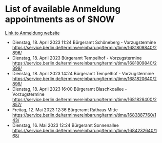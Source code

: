 # List of available Anmeldung appointments as of $NOW
[Link to Anmeldung website](https://service.berlin.de/terminvereinbarung/termin/tag.php?termin=1&anliegen[]=120686&dienstleisterlist=122210,122217,327316,122219,327312,122227,327314,122231,327346,122243,327348,122254,122252,329742,122260,329745,122262,329748,122271,327278,122273,327274,122277,327276,330436,122280,327294,122282,327290,122284,327292,122291,327270,122285,327266,122286,327264,122296,327268,150230,329760,122297,327286,122294,327284,122312,329763,122314,329775,122304,327330,122311,327334,122309,327332,317869,122281,327352,122279,329772,122283,122276,327324,122274,327326,122267,329766,122246,327318,122251,327320,122257,327322,122208,327298,122226,327300&herkunft=http%3A%2F%2Fservice.berlin.de%2Fdienstleistung%2F120686%2F)
- Dienstag, 18. April 2023 11:24 Bürgeramt Schöneberg - Vorzugstermine https://service.berlin.de/terminvereinbarung/termin/time/1681809840/2896/
- Dienstag, 18. April 2023  Bürgeramt Tempelhof - Vorzugstermine https://service.berlin.de/terminvereinbarung/termin/time/1681809840/2899/
- Dienstag, 18. April 2023 14:24 Bürgeramt Tempelhof - Vorzugstermine https://service.berlin.de/terminvereinbarung/termin/time/1681820640/2899/
- Dienstag, 18. April 2023 16:00 Bürgeramt Blaschkoallee - Vorzugstermine https://service.berlin.de/terminvereinbarung/termin/time/1681826400/2857/
- Freitag, 12. Mai 2023 12:36 Bürgeramt Rathaus Mitte https://service.berlin.de/terminvereinbarung/termin/time/1683887760/143/
- Dienstag, 16. Mai 2023 12:24 Bürgeramt Sonnenallee https://service.berlin.de/terminvereinbarung/termin/time/1684232640/168/

